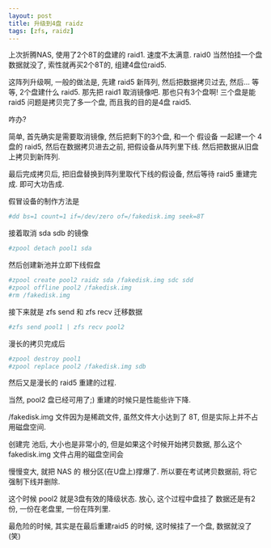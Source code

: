 ```yaml
---
layout: post
title: 升级到4盘 raidz
tags: [zfs, raidz]
---
```




上次折腾NAS, 使用了2个8T的盘建的 raid1. 速度不太满意. raid0 当然怕挂一个盘数据就没了, 索性就再买2个8T的, 组建4盘位raid5. 



这阵列升级啊, 一般的做法是, 先建 raid5 新阵列, 然后把数据拷贝过去, 然后... 等等, 2个盘建什么 raid5. 那先把 raid1 取消镜像吧. 那也只有3个盘啊! 三个盘是能 raid5  问题是拷贝完了多一个盘, 而且我的目的是4盘 raid5.



咋办?



简单, 首先确实是需要取消镜像,  然后把剩下的3个盘, 和一个 假设备 一起建一个 4 盘的 raid5, 然后在数据拷贝进去之前, 把假设备从阵列里下线. 然后把数据从旧盘上拷贝到新阵列.

最后完成拷贝后, 把旧盘替换到阵列里取代下线的假设备, 然后等待 raid5 重建完成. 即可大功告成.

假冒设备的制作方法是 

```bash
#dd bs=1 count=1 if=/dev/zero of=/fakedisk.img seek=8T
```

接着取消 sda sdb 的镜像

```bash
#zpool detach pool1 sda
```

然后创建新池并立即下线假盘

```bash
#zpool create pool2 raidz sda /fakedisk.img sdc sdd 
#zpool offline pool2 /fakedisk.img
#rm /fakedisk.img
```

接下来就是 zfs send 和 zfs recv 迁移数据

```bash
#zfs send pool1 | zfs recv pool2
```

漫长的拷贝完成后

```bash
#zpool destroy pool1
#zpool replace pool2 /fakedisk.img sdb
```

然后又是漫长的 raid5 重建的过程.

当然, pool2 盘已经可用了;) 重建的时候只是性能些许下降.

/fakedisk.img 文件因为是稀疏文件, 虽然文件大小达到了 8T, 但是实际上并不占用磁盘空间.

创建完 池后, 大小也是非常小的, 但是如果这个时候开始拷贝数据, 那么这个 fakedisk.img 文件占用的磁盘空间会

慢慢变大, 就把 NAS 的 根分区(在U盘上)撑爆了. 所以要在考试拷贝数据前, 将它强制下线并删除.

这个时候 pool2 就是3盘有效的降级状态. 放心, 这个过程中盘挂了 数据还是有2份, 一份在老盘里, 一份在阵列里.

最危险的时候, 其实是在最后重建raid5 的时候, 这时候挂了一个盘, 数据就没了 (笑)

